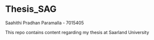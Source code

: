 # Thesis_SAG

Saahithi Pradhan Paramalla - 7015405

This repo contains content regarding my thesis at Saarland University
